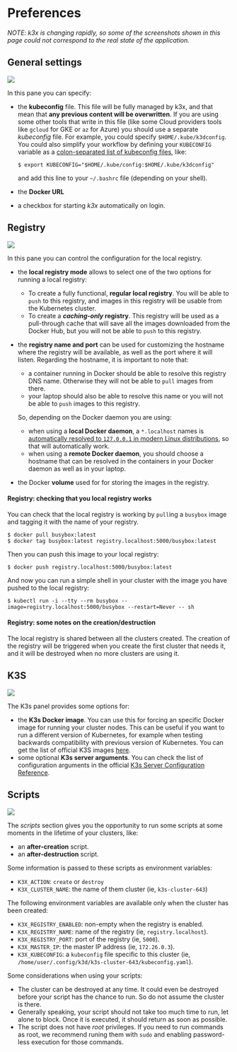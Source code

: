 # Preferences

_NOTE: k3x is changing rapidly, so some of the screenshots shown in this page
could not correspond to the real state of the application._
 
## General settings

![](screenshots/preferences-general.png)

In this pane you can specify:
 
* the **kubeconfig** file. This file will be fully managed by k3x, and
  that mean that **any previous content will be overwritten**. If you are
  using some other tools that write in this file (like some Cloud providers tools
  like `gcloud` for GKE or `az` for Azure) you should use a separate
  _kubeconfig_ file. For example, you could specify `$HOME/.kube/k3dconfig`.
  You could also simplify your workflow by defining your `KUBECONFIG`
  variable as a [colon-separated list of kubeconfig files](https://kubernetes.io/docs/concepts/configuration/organize-cluster-access-kubeconfig/#the-kubeconfig-environment-variable),
  like:
  ```commandline
  $ export KUBECONFIG="$HOME/.kube/config:$HOME/.kube/k3dconfig"
  ``` 
  and add this line to your `~/.bashrc` file (depending on your shell).

* the **Docker URL**

* a checkbox for starting _k3x_ automatically on login.
 
## Registry

![](screenshots/preferences-registry.png)

In this pane you can control the configuration for the local registry.

* the **local registry mode** allows to select one of the two options
  for running a local registry:
  
  * To create a fully functional, **regular local registry**.
    You will be able to `push` to this registry, and images in this registry
    will be usable from the Kubernetes cluster.
  * To create a **_caching-only_ registry**. This registry will be used as a
    pull-through cache that will save all the images downloaded from the
    Docker Hub, but you will not be able to `push` to this registry. 
  
* the **registry name and port** can be used for customizing the hostname
  where the registry will be available, as well as the port where it will
  listen. Regarding the hostname, it is important to note that:
    * a container running in Docker should be able to resolve this
      registry DNS name. Otherwise they will not be able to `pull` images
      from there.
    * your laptop should also be able to resolve this name or you will not
      be able to `push` images to this registry.
        
  So, depending on the Docker daemon you are using:
  
    * when using a **local Docker daemon**, a `*.localhost` names is
      [automatically resolved to `127.0.0.1` in modern Linux distributions](https://tools.ietf.org/html/draft-west-let-localhost-be-localhost-06),
      so that will automatically work.
    * when using a **remote Docker daemon**, you should choose a hostname
      that can be resolved in the containers in your Docker daemon as well as
      in your laptop.  

* the Docker **volume** used for for storing the images in the registry.

#### Registry: checking that you local registry works

You can check that the local registry is working by `pull`ing a `busybox`
image and tagging it with the name of your registry.

```commandline
$ docker pull busybox:latest
$ docker tag busybox:latest registry.localhost:5000/busybox:latest
```

Then you can push this image to your local registry:

```commandline
$ docker push registry.localhost:5000/busybox:latest
```

And now you can run a simple shell in your cluster with the image
you have pushed to the local registry:

```commandline
$ kubectl run -i --tty --rm busybox --image=registry.localhost:5000/busybox --restart=Never -- sh
```

#### Registry: some notes on the creation/destruction

The local registry is shared between all the clusters created. The creation
of the registry will be triggered when you create the first cluster that needs it,
and it will be destroyed when no more clusters are using it.

## K3S

![](screenshots/preferences-k3s.png)

The K3s panel provides some options for:

* the **K3s Docker image**. You can use this for forcing an specific
  Docker image for running your cluster nodes. This can be useful if you
  want to run a different version of Kubernetes, for example when testing
  backwards compatibility with previous version of Kubernetes.
  You can get the list of official K3S images
  [here](https://hub.docker.com/r/rancher/k3s/tags).
* some optional **K3s server arguments**. You can check the list of
  configuration arguments in the official 
  [K3s Server Configuration Reference](https://rancher.com/docs/k3s/latest/en/installation/install-options/server-config/). 
 
## Scripts

![](screenshots/preferences-scripts.png)

The _scripts_ section gives you the opportunity to run some scripts at some
moments in the lifetime of your clusters, like:

* an **after-creation** script.
* an **after-destruction** script.

Some information is passed to these scripts as environment variables:

* `K3X_ACTION`: `create` or `destroy`
* `K3X_CLUSTER_NAME`: the name of them cluster (ie, `k3s-cluster-643`)

The following environment variables are available only when the cluster has been created:

* `K3X_REGISTRY_ENABLED`: non-empty when the registry is enabled.
* `K3X_REGISTRY_NAME`: name of the registry (ie, `registry.localhost`).
* `K3X_REGISTRY_PORT`: port of the registry (ie, `5000`).
* `K3X_MASTER_IP`: the master IP address (ie, `172.26.0.3`).
* `K3X_KUBECONFIG`: a `kubeconfig` file specific to this cluster (ie, `/home/user/.config/k3d/k3s-cluster-643/kubeconfig.yaml`).

Some considerations when using your scripts:

- The cluster can be destroyed at any time. It could even be destroyed
  before your script has the chance to run. So do not assume the cluster
  is there.
- Generally speaking, your script should not take too much time to run,
  let alone to block. Once it is executed, it should return as soon as
  possible.
- The script does not have _root_ privileges. If you need to run commands
  as root, we recommend runing them with `sudo` and enabling password-less
  execution for those commands.
  